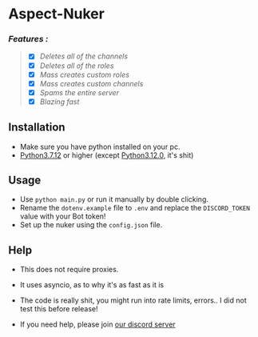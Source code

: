 # Aspect-Nuker

### *Features :*
> - [x] *Deletes all of the channels*
> - [x] *Deletes all of the roles*
> - [x] *Mass creates custom roles*
> - [x] *Mass creates custom channels*
> - [x] *Spams the entire server*
> - [x] *Blazing fast* 

## Installation

- Make sure you have python installed on your pc. 
- [Python3.7.12](https://www.python.org/downloads/release/python-3712/) or higher (except [Python3.12.0](https://www.python.org/downloads/release/python-3120/), it's shit)

## Usage
- Use `python main.py` or run it manually by double clicking.
- Rename the `dotenv.example` file to `.env` and replace the `DISCORD_TOKEN` value with your Bot token!
- Set up the nuker using the `config.json` file.

## Help
- This does not require proxies.
- It uses asyncio, as to why it's as fast as it is
- The code is really shit, you might run into rate limits, errors.. I did not test this before release! 

- If you need help, please join [our discord server](https://discord.gg/4PwxBqnXKu)
